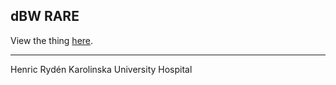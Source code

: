 ## dBW RARE

View the thing [here](https://henricryden.github.io/dbwRARE/).

---
Henric Rydén
Karolinska University Hospital
